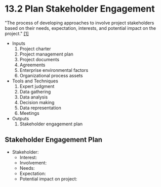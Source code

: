 # 13.2 Plan Stakeholder Engagement

"The process of developing approaches to involve project stakeholders based on
their needs, expectation, interests, and potential impact on the project."
[[1]](../home.md#references)

- Inputs
  1. Project charter
  2. Project management plan
  3. Project documents
  4. Agreements
  5. Enterprise environmental factors
  6. Organizational process assets
- Tools and Techniques
  1. Expert judgment
  2. Data gathering
  3. Data analysis
  4. Decision making
  5. Data representation
  6. Meetings
- Outputs
  1. Stakeholder engagement plan

## Stakeholder Engagement Plan

- Stakeholder:
  - Interest:
  - Involvement:
  - Needs:
  - Expectation:
  - Potential impact on project:
